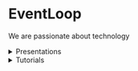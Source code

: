 # EventLoop
We are passionate about technology

<details>
  <summary>Presentations</summary>
  <br>
  <ul>
    <li>
      <a href="http://eventloop.gr/Education/TechTalentSchool/flexbox/#/">Flexbox</a>
    </li>
    <li>
      <a href="http://eventloop.gr/web/fundamentals/#/">The Web Oversimplified</a>
    </li>
    <li>
      <a href="http://eventloop.gr/frontend/html5/apis.html#/">HTML5 APIs</a>
    </li>
    <li>
      <a href="http://eventloop.gr/Education/tmp/prototype/presentation/index.html#/">The Object Prototype &amp; Prototypal Inheritance in JavaScript</a>
    </li>
    <li>
      <a href="http://eventloop.gr/Education/afdemp/Bootstrap/index.html#/">Bootstrap v4</a>
    </li>
    <li>
      <a href="http://eventloop.gr/Education/TechTalentSchool/javascript/introduction.html#/">Introduction to JavaScript - JavaScript Fundamentals</a>
    </li>
    <li>
      <a href="http://eventloop.gr/Education/TechTalentSchool/javascript/intermediate.html#/">Intermediate JavaScript</a>
    </li>
    <li>
      <a href="http://eventloop.gr/Education/TechTalentSchool/javascript/reactjs/index.html#/">React.JS</a>
    </li>
</ul>
</details>

<details>
  <summary>Tutorials</summary>
  <br>
  <ul>
    <li>
      <a href="https://scrimba.com/c/cz6vpwTw">Facebook Like Button with HTML, CSS and JavaScript | Interactive Screencast @ Scrimba.com </a>[ Ελληνικά ]
    </li>
</ul>
</details>
